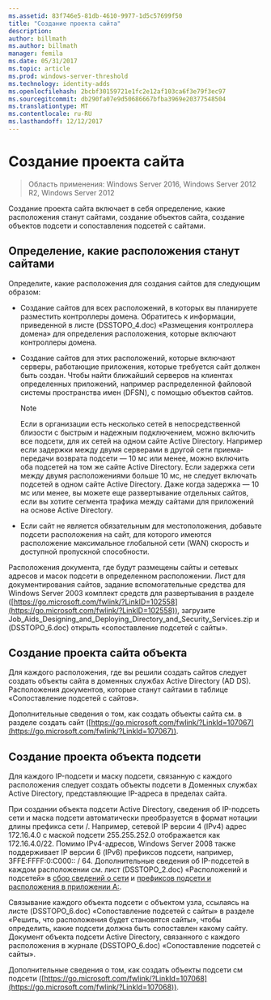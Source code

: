 ```yaml
---
ms.assetid: 83f746e5-81db-4610-9977-1d5c57699f50
title: "Создание проекта сайта"
description: 
author: billmath
ms.author: billmath
manager: femila
ms.date: 05/31/2017
ms.topic: article
ms.prod: windows-server-threshold
ms.technology: identity-adds
ms.openlocfilehash: 2bcbf30159721e1fc2e12af103ca6f3e79f3ec97
ms.sourcegitcommit: db290fa07e9d50686667bfba3969e20377548504
ms.translationtype: MT
ms.contentlocale: ru-RU
ms.lasthandoff: 12/12/2017
---
```

# <a name="creating-a-site-design"></a>Создание проекта сайта

>Область применения: Windows Server 2016, Windows Server 2012 R2, Windows Server 2012

Создание проекта сайта включает в себя определение, какие расположения станут сайтами, создание объектов сайта, создание объектов подсети и сопоставления подсетей с сайтами.  
  
## <a name="deciding-which-locations-will-become-sites"></a>Определение, какие расположения станут сайтами  
Определите, какие расположения для создания сайтов для следующим образом:  
  
-   Создание сайтов для всех расположений, в которых вы планируете разместить контроллеры домена. Обратитесь к информации, приведенной в листе (DSSTOPO_4.doc) «Размещения контроллера домена» для определения расположения, которые включают контроллеры домена.  
  
-   Создание сайтов для этих расположений, которые включают серверы, работающие приложения, которые требуется сайт должен быть создан. Чтобы найти ближайший серверов на клиентах определенных приложений, например распределенной файловой системы пространства имен (DFSN), с помощью объектов сайтов.  
  
    > [!NOTE]  
    > Если в организации есть несколько сетей в непосредственной близости с быстрым и надежным подключением, можно включить все подсети, для их сетей на одном сайте Active Directory. Например если задержки между двумя серверами в другой сети приема-передачи возврата подсети — 10 мс или менее, можно включить оба подсетей на том же сайте Active Directory. Если задержка сети между двумя расположениями больше 10 мс, не следует включать подсетей в одном сайте Active Directory. Даже когда задержка — 10 мс или менее, вы можете еще развертывание отдельных сайтов, если вы хотите сегмента трафика между сайтами для приложений на основе Active Directory.  
  
-   Если сайт не является обязательным для местоположения, добавьте подсети расположения на сайт, для которого имеются расположение максимальное глобальной сети (WAN) скорость и доступной пропускной способности.  
  
Расположения документа, где будут размещены сайты и сетевых адресов и масок подсети в определенном расположении. Лист для документирования сайтов, задание вспомогательные средства для Windows Server 2003 комплект средств для развертывания в разделе ([https://go.microsoft.com/fwlink/?LinkID=102558](https://go.microsoft.com/fwlink/?LinkID=102558)), загрузите Job_Aids_Designing_and_Deploying_Directory_and_Security_Services.zip и (DSSTOPO_6.doc) открыть «сопоставление подсетей с сайты».  
  
## <a name="creating-a-site-object-design"></a>Создание проекта сайта объекта  
Для каждого расположения, где вы решили создать сайтов следует создать объекты сайта в доменных службах Active Directory (AD DS). Расположения документов, которые станут сайтами в таблице «Сопоставление подсетей с сайтов».  
  
Дополнительные сведения о том, как создать объекты сайта см. в разделе создать сайт ([https://go.microsoft.com/fwlink/?LinkId=107067](https://go.microsoft.com/fwlink/?LinkId=107067)).  
  
## <a name="creating-a-subnet-object-design"></a>Создание проекта объекта подсети  
Для каждого IP-подсети и маску подсети, связанную с каждого расположения следует создать объекты подсети в Доменных службах Active Directory, представляющие IP-адреса в пределах сайта.  
  
При создании объекта подсети Active Directory, сведения об IP-подсеть сети и маска подсети автоматически преобразуется в формат нотации длины префикса сети <IP address>/<prefix length>. Например, сетевой IP версии 4 (IPv4) адрес 172.16.4.0 с маской подсети 255.255.252.0 отображается как 172.16.4.0/22. Помимо IPv4-адресов, Windows Server 2008 также поддерживает IP версии 6 (IPv6) префиксов подсети, например, 3FFE:FFFF:0:C000:: / 64. Дополнительные сведения об IP-подсетей в каждом расположении см. лист (DSSTOPO_2.doc) «Расположений и подсетей» в [сбор сведений о сети](../../ad-ds/plan/Collecting-Network-Information.md) и [префиксов подсети и расположения в приложении A:](Appendix-A--Locations-and-Subnet-Prefixes.md).  
  
Связывание каждого объекта подсети с объектом узла, ссылаясь на листе (DSSTOPO_6.doc) «Сопоставление подсетей с сайты» в разделе «Решить, что расположения будет становятся сайты», чтобы определить, какие подсети должна быть сопоставлен какому сайту. Документ объекта подсети Active Directory, связанного с каждого расположения в журнале (DSSTOPO_6.doc) «Сопоставление подсетей с сайты».  
  
Дополнительные сведения о том, как создать объекты подсети см подсети ([https://go.microsoft.com/fwlink/?LinkId=107068](https://go.microsoft.com/fwlink/?LinkId=107068)).  
  


